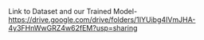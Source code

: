 Link to Dataset and our Trained Model- https://drive.google.com/drive/folders/1IYUibg4IVmJHA-4y3FHnWwGRZ4w62fEM?usp=sharing
